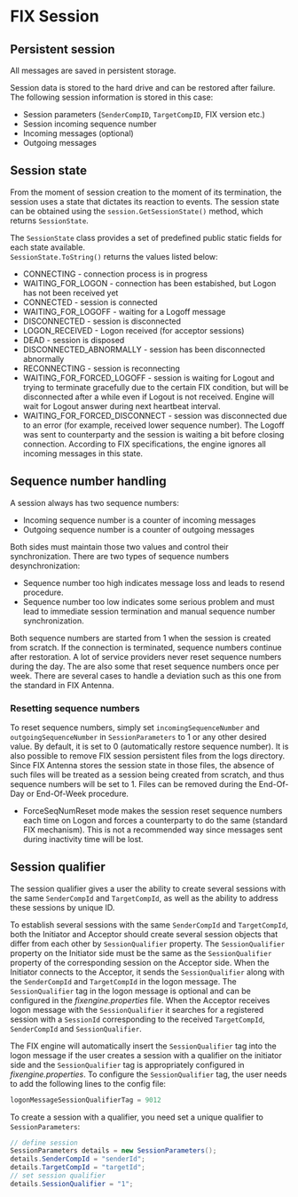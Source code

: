 # FIX Session
## Persistent session
All messages are saved in persistent storage.

Session data is stored to the hard drive and can be restored after failure.
The following session information is stored in this case:
- Session parameters (`SenderCompID`, `TargetCompID`, FIX version etc.)
- Session incoming sequence number
- Incoming messages (optional)
- Outgoing messages

## Session state
From the moment of session creation to the moment of its termination,
the session uses a state that dictates its reaction to events.
The session state can be obtained using the `session.GetSessionState()`
method, which returns `SessionState`.

The `SessionState` class provides a set of predefined public static fields for each state available. <br>
`SessionState.ToString()` returns the values listed below:
- CONNECTING - connection process is in progress
- WAITING_FOR_LOGON - connection has been estabished, but Logon has not been received yet
- CONNECTED - session is connected
- WAITING_FOR_LOGOFF - waiting for a Logoff message
- DISCONNECTED - session is disconnected
- LOGON_RECEIVED - Logon received (for acceptor sessions)
- DEAD - session is disposed
- DISCONNECTED_ABNORMALLY - session has been disconnected abnormally
- RECONNECTING - session is reconnecting
- WAITING_FOR_FORCED_LOGOFF - session is waiting for Logout and trying to terminate gracefully due to the certain FIX
condition, but will be disconnected after a while even if Logout is not received. Engine will wait for Logout answer
during next heartbeat interval.
- WAITING_FOR_FORCED_DISCONNECT - session was disconnected due to an error (for example, received lower sequence number).
The Logoff was sent to counterparty and the session is waiting a bit before closing connection. According to FIX specifications,
the engine ignores all incoming messages in this state.

## Sequence number handling

A session always has two sequence numbers:
- Incoming sequence number is a counter of incoming messages
- Outgoing sequence number is a counter of outgoing messages

Both sides must maintain those two values and control their
synchronization. There are two types of sequence numbers desynchronization:
- Sequence number too high indicates message loss and leads to resend procedure.
- Sequence number too low indicates some serious problem and must lead to immediate
session termination and manual sequence number synchronization.

Both sequence numbers are started from 1 when the session is created from
scratch. If the connection is terminated, sequence numbers continue after
restoration. A lot of service providers never reset sequence numbers
during the day. The are also some that reset sequence numbers once per week.
There are several cases to handle a deviation such as this one from the standard in FIX Antenna.


### Resetting sequence numbers

To reset sequence numbers, simply set `incomingSequenceNumber` and
`outgoingSequenceNumber` in `SessionParameters` to 1 or any other desired value.
By default, it is set to 0 (automatically restore sequence number).
It is also possible to remove FIX session persistent files from the logs
directory. Since FIX Antenna stores the session state in those files, the
absence of such files will be treated as a session being created from scratch,
and thus sequence numbers will be set to 1. Files can be removed during
the End-Of-Day or End-Of-Week procedure.
- ForceSeqNumReset mode makes the session reset sequence numbers each time
on Logon and forces a counterparty to do the same (standard FIX mechanism).
This is not a recommended way since messages sent during inactivity time
will be lost.


## Session qualifier
The session qualifier gives a user the ability to create several sessions with the same `SenderCompId` and `TargetCompId`, as well as the ability to address these sessions by unique ID.


To establish several sessions with the same `SenderCompId` and `TargetCompId`, both the Initiator and Acceptor should create several session objects that differ from each other by `SessionQualifier` property. The `SessionQualifier` property on the Initiator side must be the same as the `SessionQualifier` property of the corresponding session on the Acceptor side. When the Initiator connects to the Acceptor, it sends the `SessionQualifier` along with the `SenderCompId` and `TargetCompId` in the logon message. The `SessionQualifier` tag in the logon message is optional and can be configured in the <i>fixengine.properties</i> file. When the Acceptor receives logon message with the `SessionQualifier` it searches for a registered session with a `SessionId` corresponding to the received `TargetCompId`, `SenderCompId` and `SessionQualifier`.


The FIX engine will automatically insert the  `SessionQualifier` tag into the logon message if the user creates a session with a qualifier on the initiator side and the `SessionQualifier` tag is appropriately configured in <i>fixengine.properties</i>. To configure the `SessionQualifier` tag, the user needs to add the following lines to the config file:
```csharp
logonMessageSessionQualifierTag = 9012
```
To create a session with a qualifier, you need set a unique qualifier to `SessionParameters`:
```csharp
// define session
SessionParameters details = new SessionParameters();
details.SenderCompId = "senderId";
details.TargetCompId = "targetId";
// set session qualifier
details.SessionQualifier = "1";
```
